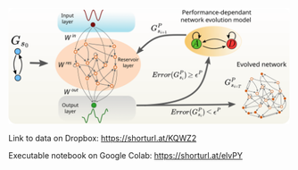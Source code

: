 

<p align="center">
<img src="https://github.com/maneesh51/PDNE/blob/main/Fig1.png">
</p>


Link to data on Dropbox: https://shorturl.at/KQWZ2

Executable notebook on Google Colab: https://shorturl.at/elvPY
